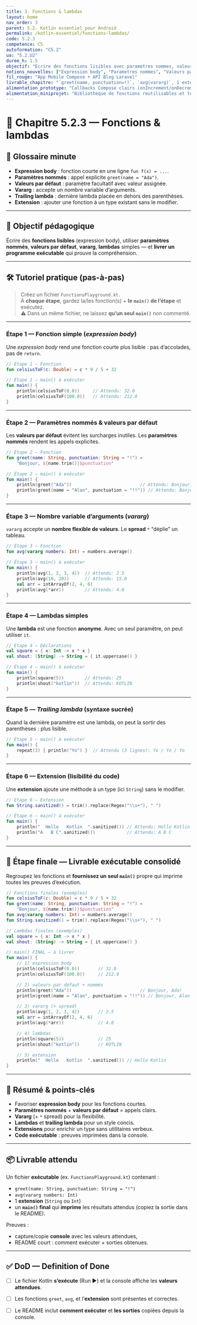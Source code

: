 ```yaml
---
title: 3. Fonctions & lambdas
layout: home
nav_order: 3
parent: 5.2. Kotlin essentiel pour Android
permalink: /kotlin-essentiel/fonctions-lambdas/
code: 5.2.3
competence: C5
autoformation: "C5.2"
ua: "5.2.U2"
duree_h: 1.5
objectif: "Ecrire des fonctions lisibles avec parametres nommes, valeurs par defaut et lambdas simples."
notions_nouvelles: ["Expression body", "Parametres nommes", "Valeurs par defaut", "vararg + spread", "Trailing lambda", "Extensions"]
fil_rouge: "App Mobile Compose + API Blog Laravel"
livrable_chapitre: "`greet(name, punctuation=!)`, `avg(vararg)`, 1 extension, exemple Compose avec callbacks"
alimentation_prototype: "Callbacks Compose clairs (onIncrement/onDecrement) et APIs utilitaires"
alimentation_miniprojet: "Bibliotheque de fonctions reutilisables et testables"
---
```



# 📘 Chapitre 5.2.3 — Fonctions & lambdas 

## 📒 Glossaire minute

- **Expression body** : fonction courte en une ligne `fun f(x) = ...`.
- **Paramètres nommés** : appel explicite `greet(name = "Ada")`.
- **Valeurs par défaut** : paramètre facultatif avec valeur assignée.
- **Vararg** : accepte un nombre variable d’arguments.
- **Trailing lambda** : dernière lambda placée en dehors des parenthèses.
- **Extension** : ajouter une fonction à un type existant sans le modifier.

---

## 🧠 Objectif pédagogique
Écrire des **fonctions lisibles** (expression body), utiliser **paramètres nommés**, **valeurs par défaut**, **vararg**, **lambdas** simples — et **livrer un programme exécutable** qui prouve la compréhension.

---

## 🛠 Tutoriel pratique (pas-à-pas)
> Créez un fichier `FunctionsPlayground.kt`.  
> À **chaque étape**, gardez la/les fonction(s) + **le `main()` de l’étape** et exécutez.  
> ⚠️ Dans un même fichier, ne laissez **qu’un seul `main()`** non commenté.

---

### Étape 1 — Fonction simple (*expression body*)

Une *expression body* rend une fonction courte plus lisible : pas d’accolades, pas de `return`.

```kotlin
// Étape 1 — Fonction
fun celsiusToF(c: Double) = c * 9 / 5 + 32

// Étape 1 — main() à exécuter
fun main() {
    println(celsiusToF(0.0))     // Attendu: 32.0
    println(celsiusToF(100.0))   // Attendu: 212.0
}
````

---

### Étape 2 — Paramètres nommés & valeurs par défaut

Les **valeurs par défaut** évitent les surcharges inutiles. Les **paramètres nommés** rendent les appels explicites.

```kotlin
// Étape 2 — Fonction
fun greet(name: String, punctuation: String = "!") =
    "Bonjour, ${name.trim()}$punctuation"

// Étape 2 — main() à exécuter
fun main() {
    println(greet("Ada"))                          // Attendu: Bonjour, Ada!
    println(greet(name = "Alan", punctuation = "!!")) // Attendu: Bonjour, Alan!!
}
```

---

### Étape 3 — Nombre variable d’arguments (*vararg*)

`vararg` accepte un **nombre flexible de valeurs**. Le **spread** `*` “déplie” un tableau.

```kotlin
// Étape 3 — Fonction
fun avg(vararg numbers: Int) = numbers.average()

// Étape 3 — main() à exécuter
fun main() {
    println(avg(1, 2, 3, 4))  // Attendu: 2.5
    println(avg(10, 20))      // Attendu: 15.0
    val arr = intArrayOf(2, 4, 6)
    println(avg(*arr))        // Attendu: 4.0
}
```

---

### Étape 4 — Lambdas simples

Une **lambda** est une fonction **anonyme**. Avec un seul paramètre, on peut utiliser `it`.

```kotlin
// Étape 4 — Déclarations
val square = { x: Int -> x * x }
val shout: (String) -> String = { it.uppercase() }

// Étape 4 — main() à exécuter
fun main() {
    println(square(5))        // Attendu: 25
    println(shout("kotlin"))  // Attendu: KOTLIN
}
```

---

### Étape 5 — *Trailing lambda* (syntaxe sucrée)

Quand la dernière paramètre est une lambda, on peut la sortir des parenthèses : plus lisible.

```kotlin
// Étape 5 — main() à exécuter
fun main() {
    repeat(3) { println("Yo") }  // Attendu (3 lignes): Yo / Yo / Yo
}
```

---

### Étape 6 — Extension (lisibilité du code)

Une **extension** ajoute une méthode à un type (ici `String`) sans le modifier.

```kotlin
// Étape 6 — Extension
fun String.sanitized() = trim().replace(Regex("\\s+"), " ")

// Étape 6 — main() à exécuter
fun main() {
    println("  Hello   Kotlin  ".sanitized()) // Attendu: Hello Kotlin
    println("A   B C".sanitized())            // Attendu: A B C
}
```

---

## 🚀 Étape finale — Livrable exécutable consolidé

Regroupez les fonctions et **fournissez un seul `main()`** propre qui imprime toutes les preuves d’exécution.

```kotlin
// Fonctions finales (exemples)
fun celsiusToF(c: Double) = c * 9 / 5 + 32
fun greet(name: String, punctuation: String = "!") =
    "Bonjour, ${name.trim()}$punctuation"
fun avg(vararg numbers: Int) = numbers.average()
fun String.sanitized() = trim().replace(Regex("\\s+"), " ")

// Lambdas finales (exemples)
val square = { x: Int -> x * x }
val shout: (String) -> String = { it.uppercase() }

// main() FINAL — à livrer
fun main() {
    // 1) expression body
    println(celsiusToF(0.0))       // 32.0
    println(celsiusToF(100.0))     // 212.0

    // 2) valeurs par défaut + nommés
    println(greet("Ada"))                          // Bonjour, Ada!
    println(greet(name = "Alan", punctuation = "!!")) // Bonjour, Alan!!

    // 3) vararg (+ spread)
    println(avg(1, 2, 3, 4))       // 2.5
    val arr = intArrayOf(2, 4, 6)
    println(avg(*arr))             // 4.0

    // 4) lambdas
    println(square(5))             // 25
    println(shout("kotlin"))       // KOTLIN

    // 5) extension
    println("  Hello   Kotlin  ".sanitized()) // Hello Kotlin
}
```

---

## 🧾 Résumé & points-clés

* Favoriser **expression body** pour les fonctions courtes.
* **Paramètres nommés** + **valeurs par défaut** = appels clairs.
* **Vararg** (+ `*` spread) pour la flexibilité.
* **Lambdas** et **trailing lambda** pour un style concis.
* **Extensions** pour enrichir un type sans utilitaires verbeux.
* **Code exécutable** : preuves imprimées dans la console.

---

## 📦 Livrable attendu

Un fichier **exécutable** (ex. `FunctionsPlayground.kt`) contenant :

* `greet(name: String, punctuation: String = "!")`
* `avg(vararg numbers: Int)`
* 1 **extension** (`String` ou `Int`)
* un **`main()` final** qui **imprime** les résultats attendus (copiez la sortie dans le README).

Preuves :

* capture/copie **console** avec les valeurs attendues,
* README court : comment exécuter + sorties obtenues.

---

## ✅ DoD — Definition of Done

* [ ] Le fichier Kotlin **s’exécute** (Run ▶) et la console affiche les **valeurs attendues**.
* [ ] Les fonctions `greet`, `avg`, et l’**extension** sont présentes et correctes.
* [ ] Le README inclut **comment exécuter** et **les sorties** copiées depuis la console.

